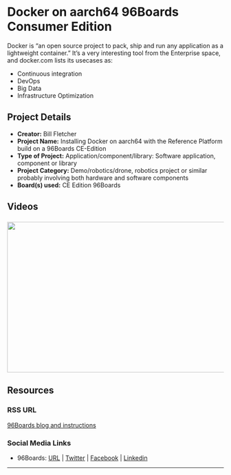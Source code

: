 # Docker on aarch64 96Boards Consumer Edition

Docker is “an open source project to pack, ship and run any application as a lightweight container.” It’s a very interesting tool from the Enterprise space, and docker.com lists its usecases as:

- Continuous integration
- DevOps
- Big Data
- Infrastructure Optimization

## Project Details

- **Creator:** Bill Fletcher
- **Project Name:** Installing Docker on aarch64 with the Reference Platform build on a 96Boards CE-Edition
- **Type of Project:** Application/component/library: Software application, component or library
- **Project Category:** Demo/robotics/drone, robotics project or similar probably involving both hardware and software components
- **Board(s) used:** CE Edition 96Boards

## Videos

###

[<img src="https://github.com/96boards/website/blob/master/96Boards.org/Projects/Docker96BoardsCE/Images/Docker_Video_OpenHours.png?raw=true" data-canonical-src="https://github.com/96boards/website/blob/master/96Boards.org/Projects/Docker96BoardsCE/Images/Docker_Video_OpenHours.png?raw=true" width="600" height="350" />](https://youtu.be/lvv7CbXOHtw?list=PL-NF6S9MM_W1QBjUc2B5Pg502bz7qslxk)

## Resources

### RSS URL

[96Boards blog and instructions](http://www.96boards.org/blog/installing-docker-aarch64-96boards-ce/)

### Social Media Links

- 96Boards: [URL](http://www.96boards.org/) | [Twitter](https://twitter.com/96boards) | [Facebook](https://www.facebook.com/96Boards) | [Linkedin](https://www.linkedin.com/showcase/6637095/)


***
